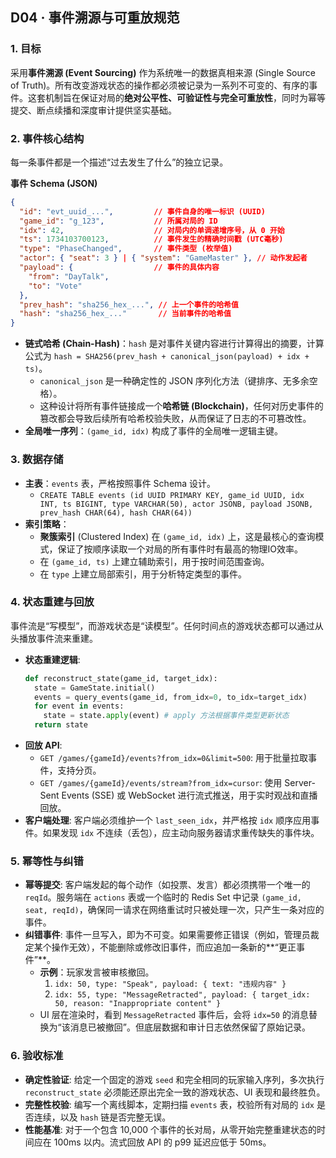 ## D04 · 事件溯源与可重放规范

### 1. 目标

采用**事件溯源 (Event Sourcing)** 作为系统唯一的数据真相来源 (Single Source of Truth)。所有改变游戏状态的操作都必须被记录为一系列不可变的、有序的事件。这套机制旨在保证对局的**绝对公平性、可验证性与完全可重放性**，同时为幂等提交、断点续播和深度审计提供坚实基础。

### 2. 事件核心结构

每一条事件都是一个描述“过去发生了什么”的独立记录。

**事件 Schema (JSON)**
```json
{
  "id": "evt_uuid_...",         // 事件自身的唯一标识 (UUID)
  "game_id": "g_123",           // 所属对局的 ID
  "idx": 42,                    // 对局内的单调递增序号，从 0 开始
  "ts": 1734103700123,          // 事件发生的精确时间戳 (UTC毫秒)
  "type": "PhaseChanged",       // 事件类型 (枚举值)
  "actor": { "seat": 3 } | { "system": "GameMaster" }, // 动作发起者
  "payload": {                  // 事件的具体内容
    "from": "DayTalk",
    "to": "Vote"
  },
  "prev_hash": "sha256_hex_...", // 上一个事件的哈希值
  "hash": "sha256_hex_..."       // 当前事件的哈希值
}
```

*   **链式哈希 (Chain-Hash)**：`hash` 是对事件关键内容进行计算得出的摘要，计算公式为 `hash = SHA256(prev_hash + canonical_json(payload) + idx + ts)`。
    *   `canonical_json` 是一种确定性的 JSON 序列化方法（键排序、无多余空格）。
    *   这种设计将所有事件链接成一个**哈希链 (Blockchain)**，任何对历史事件的篡改都会导致后续所有哈希校验失败，从而保证了日志的不可篡改性。
*   **全局唯一序列**：`(game_id, idx)` 构成了事件的全局唯一逻辑主键。

### 3. 数据存储

*   **主表**：`events` 表，严格按照事件 Schema 设计。
    *   `CREATE TABLE events (id UUID PRIMARY KEY, game_id UUID, idx INT, ts BIGINT, type VARCHAR(50), actor JSONB, payload JSONB, prev_hash CHAR(64), hash CHAR(64))`
*   **索引策略**：
    *   **聚簇索引** (Clustered Index) 在 `(game_id, idx)` 上，这是最核心的查询模式，保证了按顺序读取一个对局的所有事件时有最高的物理IO效率。
    *   在 `(game_id, ts)` 上建立辅助索引，用于按时间范围查询。
    *   在 `type` 上建立局部索引，用于分析特定类型的事件。

### 4. 状态重建与回放

事件流是“写模型”，而游戏状态是“读模型”。任何时间点的游戏状态都可以通过从头播放事件流来重建。

*   **状态重建逻辑**:
    ```python
    def reconstruct_state(game_id, target_idx):
      state = GameState.initial()
      events = query_events(game_id, from_idx=0, to_idx=target_idx)
      for event in events:
        state = state.apply(event) # apply 方法根据事件类型更新状态
      return state
    ```
*   **回放 API**:
    *   `GET /games/{gameId}/events?from_idx=0&limit=500`: 用于批量拉取事件，支持分页。
    *   `GET /games/{gameId}/events/stream?from_idx=cursor`: 使用 Server-Sent Events (SSE) 或 WebSocket 进行流式推送，用于实时观战和直播回放。
*   **客户端处理**: 客户端必须维护一个 `last_seen_idx`，并严格按 `idx` 顺序应用事件。如果发现 `idx` 不连续（丢包），应主动向服务器请求重传缺失的事件块。

### 5. 幂等性与纠错

*   **幂等提交**: 客户端发起的每个动作（如投票、发言）都必须携带一个唯一的 `reqId`。服务端在 `actions` 表或一个临时的 Redis Set 中记录 `(game_id, seat, reqId)`，确保同一请求在网络重试时只被处理一次，只产生一条对应的事件。
*   **纠错事件**: 事件一旦写入，即为不可变。如果需要修正错误（例如，管理员裁定某个操作无效），不能删除或修改旧事件，而应追加一条新的**“更正事件”**。
    *   **示例**：玩家发言被审核撤回。
        1.  `idx: 50, type: "Speak", payload: { text: "违规内容" }`
        2.  `idx: 55, type: "MessageRetracted", payload: { target_idx: 50, reason: "Inappropriate content" }`
    *   UI 层在渲染时，看到 `MessageRetracted` 事件后，会将 `idx=50` 的消息替换为“该消息已被撤回”。但底层数据和审计日志依然保留了原始记录。

### 6. 验收标准

*   **确定性验证**: 给定一个固定的游戏 `seed` 和完全相同的玩家输入序列，多次执行 `reconstruct_state` 必须能还原出完全一致的游戏状态、UI 表现和最终胜负。
*   **完整性校验**: 编写一个离线脚本，定期扫描 `events` 表，校验所有对局的 `idx` 是否连续，以及 `hash` 链是否完整无误。
*   **性能基准**: 对于一个包含 10,000 个事件的长对局，从零开始完整重建状态的时间应在 100ms 以内。流式回放 API 的 p99 延迟应低于 50ms。